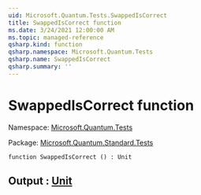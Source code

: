 ```yaml
---
uid: Microsoft.Quantum.Tests.SwappedIsCorrect
title: SwappedIsCorrect function
ms.date: 3/24/2021 12:00:00 AM
ms.topic: managed-reference
qsharp.kind: function
qsharp.namespace: Microsoft.Quantum.Tests
qsharp.name: SwappedIsCorrect
qsharp.summary: ''
---
```


# SwappedIsCorrect function

Namespace: [Microsoft.Quantum.Tests](xref:Microsoft.Quantum.Tests)

Package: [Microsoft.Quantum.Standard.Tests](https://nuget.org/packages/Microsoft.Quantum.Standard.Tests)




```qsharp
function SwappedIsCorrect () : Unit
```


## Output : [Unit](xref:microsoft.quantum.lang-ref.unit)

